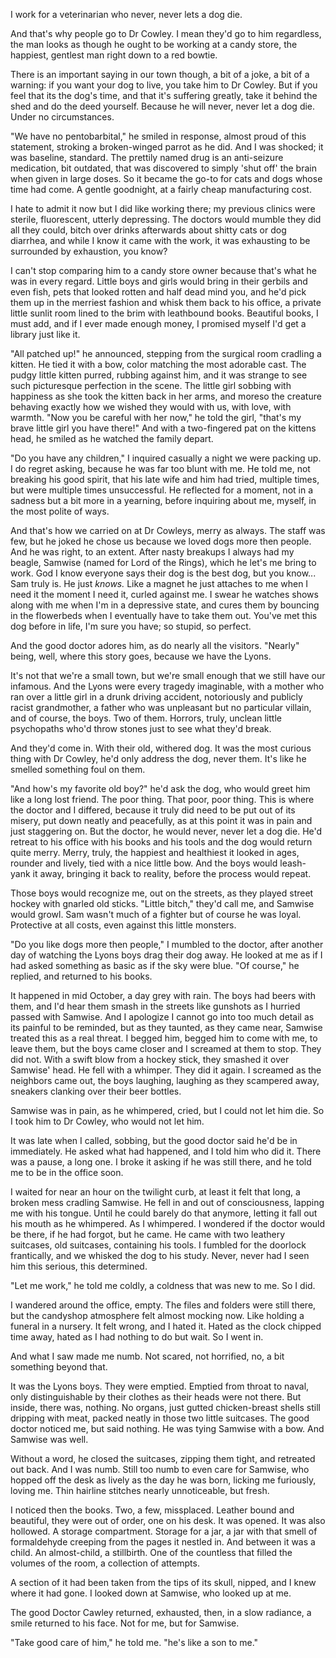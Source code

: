 I work for a veterinarian who never, never lets a dog die.

And that's why people go to Dr Cowley. I mean they'd go to him regardless, the man looks as though he ought to be working at a candy store, the happiest, gentlest man right down to a red bowtie.

There is an important saying in our town though, a bit of a joke, a bit of a warning: if you want your dog to live, you take him to Dr Cowley. But if you feel that its the dog's time, and that it's suffering greatly, take it behind the shed and do the deed yourself. Because he will never, never let a dog die. Under no circumstances.

"We have no pentobarbital," he smiled in response, almost proud of this statement, stroking a broken-winged parrot as he did. And I was shocked; it was baseline, standard. The prettily named drug is an anti-seizure medication, bit outdated, that was discovered to simply 'shut off' the brain when given in large doses. So it became the go-to for cats and dogs whose time had come. A gentle goodnight, at a fairly cheap manufacturing cost.

I hate to admit it now but I did like working there; my previous clinics were sterile, fluorescent, utterly depressing. The doctors would mumble they did all they could, bitch over drinks afterwards about shitty cats or dog diarrhea, and while I know it came with the work, it was exhausting to be surrounded by exhaustion, you know?

I can't stop comparing him to a candy store owner because that's what he was in every regard. Little boys and girls would bring in their gerbils and even fish, pets that looked rotten and half dead mind you, and he'd pick them up in the merriest fashion and whisk them back to his office, a private little sunlit room lined to the brim with leathbound books. Beautiful books, I must add, and if I ever made enough money, I promised myself I'd get a library just like it.

"All patched up!" he announced, stepping from the surgical room cradling a kitten. He tied it with a bow, color matching the most adorable cast. The pudgy little kitten purred, rubbing against him, and it was strange to see such picturesque perfection in the scene. The little girl sobbing with happiness as she took the kitten back in her arms, and moreso the creature behaving exactly how we wished they would with us, with love, with warmth. "Now you be careful with her now," he told the girl, "that's my brave little girl you have there!" And with a two-fingered pat on the kittens head, he smiled as he watched the family depart.

"Do you have any children," I inquired casually a night we were packing up. I do regret asking, because he was far too blunt with me. He told me, not breaking his good spirit, that his late wife and him had tried, multiple times, but were multiple times unsuccessful. He reflected for a moment, not in a sadness but a bit more in a yearning, before inquiring about me, myself, in the most polite of ways.

And that's how we carried on at Dr Cowleys, merry as always. The staff was few, but he joked he chose us because we loved dogs more then people. And he was right, to an extent. After nasty breakups I always had my beagle, Samwise (named for Lord of the Rings), which he let's me bring to work. God I know everyone says their dog is the best dog, but you know... Sam truly is. He just *knows.* Like a magnet he just attaches to me when I need it the moment I need it, curled against me. I swear he watches shows along with me when I'm in a depressive state, and cures them by bouncing in the flowerbeds when I eventually have to take them out. You've met this dog before in life, I'm sure you have; so stupid, so perfect.

And the good doctor adores him, as do nearly all the visitors. "Nearly" being, well, where this story goes, because we have the Lyons.

It's not that we're a small town, but we're small enough that we still have our infamous. And the Lyons were every tragedy imaginable, with a mother who ran over a little girl in a drunk driving accident, notoriously and publicly racist grandmother, a father who was unpleasant but no particular villain, and of course, the boys. Two of them. Horrors, truly, unclean little psychopaths who'd throw stones just to see what they'd break.

And they'd come in. With their old, withered dog. It was the most curious thing with Dr Cowley, he'd only address the dog, never them. It's like he smelled something foul on them.

"And how's my favorite old boy?" he'd ask the dog, who would greet him like a long lost friend. The poor thing. That poor, poor thing. This is where the doctor and I differed, because it truly did need to be put out of its misery, put down neatly and peacefully, as at this point it was in pain and just staggering on. But the doctor, he would never, never let a dog die. He'd retreat to his office with his books and his tools and the dog would return quite merry. Merry, truly, the happiest and healthiest it looked in ages, rounder and lively, tied with a nice little bow. And the boys would leash-yank it away, bringing it back to reality, before the process would repeat.

Those boys would recognize me, out on the streets, as they played street hockey with gnarled old sticks. "Little bitch," they'd call me, and Samwise would growl. Sam wasn't much of a fighter but of course he was loyal. Protective at all costs, even against this little monsters.

"Do you like dogs more then people," I mumbled to the doctor, after another day of watching the Lyons boys drag their dog away. He looked at me as if I had asked something as basic as if the sky were blue. "Of course," he replied, and returned to his books.

It happened in mid October, a day grey with rain. The boys had beers with them, and I'd hear them smash in the streets like gunshots as I hurried passed with Samwise. And I apologize I cannot go into too much detail as its painful to be reminded, but as they taunted, as they came near, Samwise treated this as a real threat. I begged him, begged him to come with me, to leave them, but the boys came closer and I screamed at them to stop. They did not. With a swift blow from a hockey stick, they smashed it over Samwise' head. He fell with a whimper. They did it again. I screamed as the neighbors came out, the boys laughing, laughing as they scampered away, sneakers clanking over their beer bottles.

Samwise was in pain, as he whimpered, cried, but I could not let him die. So I took him to Dr Cowley, who would not let him.

It was late when I called, sobbing, but the good doctor said he'd be in immediately. He asked what had happened, and I told him who did it. There was a pause, a long one. I broke it asking if he was still there, and he told me to be in the office soon.

I waited for near an hour on the twilight curb, at least it felt that long, a broken mess cradling Samwise. He fell in and out of consciousness, lapping me with his tongue. Until he could barely do that anymore, letting it fall out his mouth as he whimpered. As I whimpered. I wondered if the doctor would be there, if he had forgot, but he came. He came with two leathery suitcases, old suitcases, containing his tools. I fumbled for the doorlock frantically, and we whisked the dog to his study. Never, never had I seen him this serious, this determined.

"Let me work," he told me coldly, a coldness that was new to me. So I did.

I wandered around the office, empty. The files and folders were still there, but the candyshop atmosphere felt almost mocking now. Like holding a funeral in a nursery. It felt wrong, and I hated it. Hated as the clock chipped time away, hated as I had nothing to do but wait. So I went in.

And what I saw made me numb. Not scared, not horrified, no, a bit something beyond that.

It was the Lyons boys. They were emptied. Emptied from throat to naval, only distinguishable by their clothes as their heads were not there. But inside, there was, nothing. No organs, just gutted chicken-breast shells still dripping with meat, packed neatly in those two little suitcases. The good doctor noticed me, but said nothing. He was tying Samwise with a bow. And Samwise was well.

Without a word, he closed the suitcases, zipping them tight, and retreated out back. And I was numb. Still too numb to even care for Samwise, who hopped off the desk as lively as the day he was born, licking me furiously, loving me. Thin hairline stitches nearly unnoticeable, but fresh. 

I noticed then the books. Two, a few, missplaced. Leather bound and beautiful, they were out of order, one on his desk. It was opened. It was also hollowed. A storage compartment. Storage for a jar, a jar with that smell of formaldehyde creeping from the pages it nestled in. And between it was a child. An almost-child, a stillbirth. One of the countless that filled the volumes of the room, a collection of attempts.

A section of it had been taken from the tips of its skull, nipped, and I knew where it had gone. I looked down at Samwise, who looked up at me.

The good Doctor Cawley returned, exhausted, then, in a slow radiance, a smile returned to his face. Not for me, but for Samwise.

"Take good care of him," he told me. "he's like a son to me."